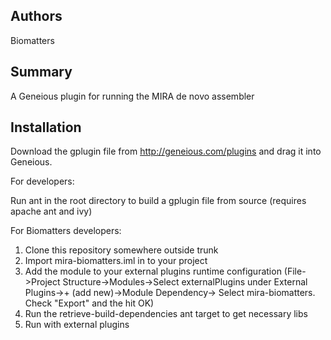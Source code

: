 ## Authors
Biomatters

## Summary
A Geneious plugin for running the MIRA de novo assembler

## Installation
Download the gplugin file from http://geneious.com/plugins and drag it into Geneious.

For developers:

Run ant in the root directory to build a gplugin file from source (requires apache ant and ivy)

For Biomatters developers:

1. Clone this repository somewhere outside trunk 
2. Import mira-biomatters.iml in to your project
3. Add the module to your external plugins runtime configuration 
(File->Project Structure->Modules->Select externalPlugins under External Plugins->+ (add new)->Module Dependency-> Select mira-biomatters. Check "Export" and the hit OK)
4. Run the retrieve-build-dependencies ant target to get necessary libs
5. Run with external plugins

